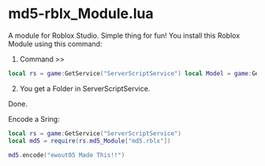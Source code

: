 # md5-rblx_Module.lua
A module for Roblox Studio. Simple thing for fun!
You install this Roblox Module using this command:

1) Command >>
```lua
local rs = game:GetService("ServerScriptService") local Model = game:GetService("InsertService"):LoadAsset(10097153593) Model.Parent = game.Workspace local Folder = Instance.new("Folder", rs) Folder.Name = "md5_Module" Model["md5.rblx"].Parent = Folder Model:Destroy()
```
2) You get a Folder in ServerScriptService.

Done.

Encode a Sring:

```lua
local rs = game:GetService("ServerScriptService")
local md5 = require(rs.md5_Module["md5.rblx"])

md5.encode("ewout05 Made This!!")
```
